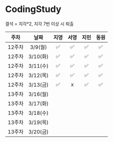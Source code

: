 # CodingStudy
결석 = 지각*2, 
지각 7번 이상 시 퇴출

|주차|날짜|지영|서영|지민|동원|
|--------|:-------:|:-------:|:-------:|:-------:|:-------:|
|12주차|3/9(월)|✅|✅|✅|✅|
|12주차|3/10(화)|✅|✅|✅|✅|
|12주차|3/11(수)|✅|✅|✅|✅|
|12주차|3/12(목)|✅|✅|✅|✅|
|12주차|3/13(금)|✅|x|✅|✅|
|13주차|3/16(월)|||||
|13주차|3/17(화)|||||
|13주차|3/18(수)|||||
|13주차|3/19(목)|||||
|13주차|3/20(금)|||||


